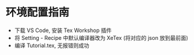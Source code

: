 # 环境配置指南
- 下载 VS Code, 安装 Tex Workshop 插件
- 将 Setting - Recipe 中默认编译器改为 XeTex (将对应的 json 放到最前面)
- 编译 Tutorial.tex, 无报错则成功
